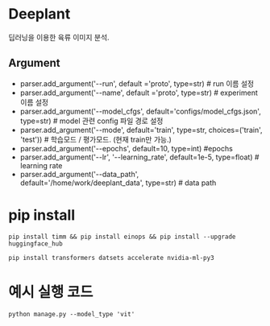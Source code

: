 # Deeplant
딥러닝을 이용한 육류 이미지 분석.

## Argument
* parser.add_argument('--run', default ='proto', type=str)  # run 이름 설정
* parser.add_argument('--name', default ='proto', type=str)  # experiment 이름 설정
* parser.add_argument('--model_cfgs', default='configs/model_cfgs.json', type=str)  # model 관련 config 파일 경로 설정
* parser.add_argument('--mode', default='train', type=str, choices=('train', 'test')) # 학습모드 / 평가모드. (현재 train만 가능.)
* parser.add_argument('--epochs', default=10, type=int)  #epochs
* parser.add_argument('--lr', '--learning_rate', default=1e-5, type=float)  # learning rate
* parser.add_argument('--data_path', default='/home/work/deeplant_data', type=str)  # data path

# pip install
```
pip install timm && pip install einops && pip install --upgrade huggingface_hub
```
```
pip install transformers datsets accelerate nvidia-ml-py3
```

# 예시 실행 코드
```
python manage.py --model_type 'vit'
```
